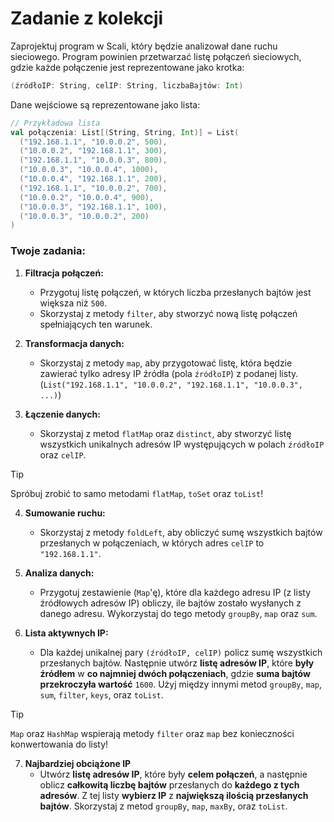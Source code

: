
# Zadanie z kolekcji

Zaprojektuj program w Scali, który będzie analizował dane ruchu sieciowego. Program powinien przetwarzać listę połączeń sieciowych, gdzie każde połączenie jest reprezentowane jako krotka:
```scala
(źródłoIP: String, celIP: String, liczbaBajtów: Int)
```

Dane wejściowe są reprezentowane jako lista:

```scala
// Przykładowa lista
val połączenia: List[(String, String, Int)] = List(
  ("192.168.1.1", "10.0.0.2", 500),
  ("10.0.0.2", "192.168.1.1", 300),
  ("192.168.1.1", "10.0.0.3", 800),
  ("10.0.0.3", "10.0.0.4", 1000),
  ("10.0.0.4", "192.168.1.1", 200),
  ("192.168.1.1", "10.0.0.2", 700),
  ("10.0.0.2", "10.0.0.4", 900),
  ("10.0.0.3", "192.168.1.1", 100),
  ("10.0.0.3", "10.0.0.2", 200)
)
```

### Twoje zadania:

1. **Filtracja połączeń:**
   - Przygotuj listę połączeń, w których liczba przesłanych bajtów jest większa niż `500`.
   - Skorzystaj z metody `filter`, aby stworzyć nową listę połączeń spełniających ten warunek.

2. **Transformacja danych:**
   - Skorzystaj z metody `map`, aby przygotować listę, która będzie zawierać tylko adresy IP źródła (pola `źródłoIP`) z podanej listy. (`List("192.168.1.1", "10.0.0.2", "192.168.1.1", "10.0.0.3", ...)`)

3. **Łączenie danych:**
   - Skorzystaj z metod `flatMap` oraz `distinct`, aby stworzyć listę wszystkich unikalnych adresów IP występujących w polach `źródłoIP` oraz `celIP`.
> [!TIP]
> Spróbuj zrobić to samo metodami `flatMap`, `toSet` oraz `toList`!

4. **Sumowanie ruchu:**
   - Skorzystaj z metody `foldLeft`, aby obliczyć sumę wszystkich bajtów przesłanych w połączeniach, w których adres `celIP` to `"192.168.1.1"`.

5. **Analiza danych:**
   - Przygotuj zestawienie (`Map`'ę), które dla każdego adresu IP (z listy źródłowych adresów IP) obliczy, ile bajtów zostało wysłanych z danego adresu. Wykorzystaj do tego metody `groupBy`, `map` oraz `sum`.

6.  **Lista aktywnych IP:**
	- Dla każdej unikalnej pary `(źródłoIP, celIP)` policz sumę wszystkich przesłanych bajtów. Następnie utwórz **listę adresów IP**, które **były źródłem** w **co najmniej dwóch połączeniach**, gdzie **suma bajtów przekroczyła wartość** `1600`. Użyj między innymi metod `groupBy`, `map`, `sum`, `filter`, `keys`, oraz `toList`.
> [!TIP]
> `Map` oraz `HashMap` wspierają metody `filter` oraz `map` bez konieczności konwertowania do listy!

7. **Najbardziej obciążone IP**
	- Utwórz **listę adresów IP**, które były **celem połączeń**, a następnie oblicz **całkowitą liczbę bajtów** przesłanych do **każdego z tych adresów**. Z tej listy **wybierz IP** z **największą ilością przesłanych bajtów**. Skorzystaj z metod `groupBy`, `map`, `maxBy`, oraz `toList`.
